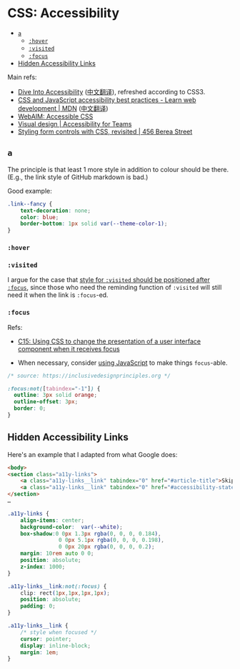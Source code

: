 # CSS: Accessibility

<!-- MarkdownTOC -->

- [`a`](#a)
    - [`:hover`](#hover)
    - [`:visited`](#visited)
    - [`:focus`](#focus)
- [Hidden Accessibility Links](#hidden-accessibility-links)

<!-- /MarkdownTOC -->


Main refs:

- [Dive Into Accessibility](https://web.archive.org/web/20110927131211/http://diveintoaccessibility.org/) ([中文翻译](http://dia.z6i.org/)), refreshed according to CSS3.
- [CSS and JavaScript accessibility best practices - Learn web development | MDN](https://developer.mozilla.org/en-US/docs/Learn/Accessibility/CSS_and_JavaScript) ([中文翻译](https://developer.mozilla.org/zh-CN/docs/learn/Accessibility/CSS%E5%92%8CJavaScript))
- [WebAIM: Accessible CSS](https://webaim.org/techniques/css/)
- [Visual design | Accessibility for Teams](https://accessibility.digital.gov/visual-design/getting-started/)
- [Styling form controls with CSS, revisited | 456 Berea Street](https://www.456bereastreet.com/archive/200701/styling_form_controls_with_css_revisited/)

## `a`

The principle is that least 1 more style in addition to colour should be there.  
(E.g., the link style of GitHub markdown is bad.)

Good example: 

```css
.link--fancy {
    text-decoration: none;
    color: blue;
    border-bottom: 1px solid var(--theme-color-1);
}
```

### `:hover`



### `:visited`

I argue for the case that <u>style for `:visited` should be positioned after `:focus`</u>, since those who need the reminding function of `:visited` will still need it when the link is `:focus`-ed.  


### `:focus`

Refs: 

- [C15: Using CSS to change the presentation of a user interface component when it receives focus](https://www.w3.org/WAI/WCAG21/Techniques/css/C15)

- When necessary, consider [using JavaScript](https://www.w3.org/WAI/WCAG21/Techniques/client-side-script/SCR31.html) to make things `focus`-able.

```css
/* source: https://inclusivedesignprinciples.org */

:focus:not([tabindex="-1"]) {
  outline: 3px solid orange;
  outline-offset: 3px;
  border: 0;
}
```

## Hidden Accessibility Links

Here's an example that I adapted from what Google does:

```html
<body>
<section class="a11y-links">
    <a class="a11y-links__link" tabindex="0" href="#article-title">Skip to main content</a>
    <a class="a11y-links__link" tabindex="0" href="#accessibility-statement">Accessibility statement</a>
</section>
…
```

```css
.a11y-links {
    align-items: center;
    background-color:  var(--white);
    box-shadow:0 0px 1.3px rgba(0, 0, 0, 0.184),
                0 0px 5.1px rgba(0, 0, 0, 0.198),
                0 0px 20px rgba(0, 0, 0, 0.2);
    margin: 10rem auto 0 0;
    position: absolute;
    z-index: 1000;
}

.a11y-links__link:not(:focus) {
    clip: rect(1px,1px,1px,1px);
    position: absolute;
    padding: 0;
}

.a11y-links__link {
    /* style when focused */
    cursor: pointer;
    display: inline-block;
    margin: 1em;
}
```

